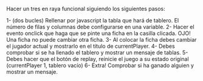 Hacer un tres en raya funcional siguiendo los siguientes pasos:

1- (dos bucles) Rellenar por javascript la tabla que hará de tablero. El número de filas y columnas debe configurarse en una variable.
2- Hacer el evento onclick que haga que se pinte una ficha en la casilla clicada. OJO! Una ficha no puede cambiar otra ficha.
3- Al colocar la ficha debes cambiar el jugador actual y mostrarlo en el título de currentPlayer.
4- Debes comprobar si se ha llenado el tablero y mostrar un mensaje de tablas.
5- Debes hacer que el botón de replay, reinicie el juego a su estado original (currentPlayer 1, tablero vacío)
6- Extra! Comprobar si ha ganado alguien y mostrar un mensaje.
